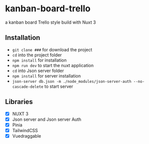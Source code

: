# kanban-board-trello
a kanban board Trello style build with Nuxt 3 
 
## Installation
- `git clone ###` for download the project
- `cd` into the project folder
- `npm install` for installation
- `npm run dev` to start the nuxt application
- `cd` into Json server folder
- `npm install` for server installation
- `json-server db.json -m ./node_modules/json-server-auth --no-cascade-delete` to start server
 
## Libraries
 
- [x] NUXT 3 
- [x] Json server and Json server Auth
- [x] Pinia
- [x] TailwindCSS
- [x] Vuedraggable
